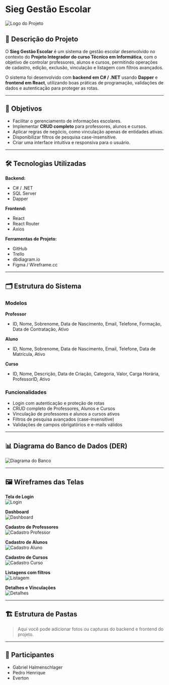 # Sieg Gestão Escolar

![Logo do Projeto](link-da-imagem-do-logo)  

## 📌 Descrição do Projeto
O **Sieg Gestão Escolar** é um sistema de gestão escolar desenvolvido no contexto do **Projeto Integrador do curso Técnico em Informática**, com o objetivo de controlar professores, alunos e cursos, permitindo operações de cadastro, edição, exclusão, vinculação e listagem com filtros avançados.  

O sistema foi desenvolvido com **backend em C# / .NET** usando **Dapper** e **frontend em React**, utilizando boas práticas de programação, validações de dados e autenticação para proteger as rotas.  

---

## 🎯 Objetivos
- Facilitar o gerenciamento de informações escolares.  
- Implementar **CRUD completo** para professores, alunos e cursos.  
- Aplicar regras de negócio, como vinculação apenas de entidades ativas.  
- Disponibilizar filtros de pesquisa case-insensitive.  
- Criar uma interface intuitiva e responsiva para o usuário.  

---

## 🛠 Tecnologias Utilizadas

**Backend:**  
- C# / .NET  
- SQL Server  
- Dapper  

**Frontend:**  
- React  
- React Router  
- Axios  

**Ferramentas de Projeto:**  
- GitHub  
- Trello  
- dbdiagram.io  
- Figma / Wireframe.cc  

---

## 🗂 Estrutura do Sistema

### Modelos
**Professor**
- ID, Nome, Sobrenome, Data de Nascimento, Email, Telefone, Formação, Data de Contratação, Ativo  

**Aluno**
- ID, Nome, Sobrenome, Data de Nascimento, Email, Telefone, Data de Matrícula, Ativo  

**Curso**
- ID, Nome, Descrição, Data de Criação, Categoria, Valor, Carga Horária, ProfessorID, Ativo  

### Funcionalidades
- Login com autenticação e proteção de rotas  
- CRUD completo de Professores, Alunos e Cursos  
- Vinculação de professores e alunos a cursos ativos  
- Filtros de pesquisa avançados (case-insensitive)  
- Validações de campos obrigatórios e e-mails válidos  

---

## 📊 Diagrama do Banco de Dados (DER)
![Diagrama do Banco](link-da-imagem-do-diagrama)

---

## 🖼 Wireframes das Telas
**Tela de Login**  
![Login](link-da-imagem-login)  

**Dashboard**  
![Dashboard](link-da-imagem-dashboard)  

**Cadastro de Professores**  
![Cadastro Professor](link-da-imagem-cadastro-professor)  

**Cadastro de Alunos**  
![Cadastro Aluno](link-da-imagem-cadastro-aluno)  

**Cadastro de Cursos**  
![Cadastro Curso](link-da-imagem-cadastro-curso)  

**Listagens com filtros**  
![Listagem](link-da-imagem-listagem)  

**Detalhes e Vinculações**  
![Detalhes](link-da-imagem-detalhes)  

---

## 🏗 Estrutura de Pastas
> Aqui você pode adicionar fotos ou capturas do backend e frontend do projeto.  

---

## 👥 Participantes
- Gabriel Halmenschlager  
- Pedro Henrique  
- Everton  

